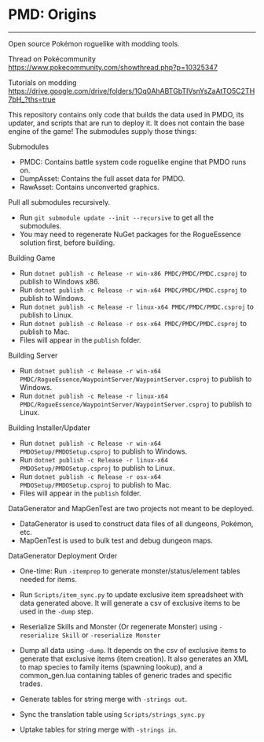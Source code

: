 # PMD: Origins #

---

Open source Pokémon roguelike with modding tools.

Thread on Pokécommunity
https://www.pokecommunity.com/showthread.php?p=10325347

Tutorials on modding
https://drive.google.com/drive/folders/1Oq0AhABTGbTIVsnYsZaAtTO5C2TH7bH_?ths=true

This repository contains only code that builds the data used in PMDO, its updater, and scripts that are run to deploy it.  It does not contain the base engine of the game!  The submodules supply those things:

Submodules
* PMDC: Contains battle system code roguelike engine that PMDO runs on.
* DumpAsset: Contains the full asset data for PMDO.
* RawAsset: Contains unconverted graphics.

Pull all submodules recursively.
* Run `git submodule update --init --recursive` to get all the submodules.
* You may need to regenerate NuGet packages for the RogueEssence solution first, before building.

Building Game
* Run `dotnet publish -c Release -r win-x86 PMDC/PMDC/PMDC.csproj` to publish to Windows x86.
* Run `dotnet publish -c Release -r win-x64 PMDC/PMDC/PMDC.csproj` to publish to Windows.
* Run `dotnet publish -c Release -r linux-x64 PMDC/PMDC/PMDC.csproj` to publish to Linux.
* Run `dotnet publish -c Release -r osx-x64 PMDC/PMDC/PMDC.csproj` to publish to Mac.
* Files will appear in the `publish` folder.

Building Server
* Run `dotnet publish -c Release -r win-x64 PMDC/RogueEssence/WaypointServer/WaypointServer.csproj` to publish to Windows.
* Run `dotnet publish -c Release -r linux-x64 PMDC/RogueEssence/WaypointServer/WaypointServer.csproj` to publish to Linux.

Building Installer/Updater
* Run `dotnet publish -c Release -r win-x64 PMDOSetup/PMDOSetup.csproj` to publish to Windows.
* Run `dotnet publish -c Release -r linux-x64 PMDOSetup/PMDOSetup.csproj` to publish to Linux.
* Run `dotnet publish -c Release -r osx-x64 PMDOSetup/PMDOSetup.csproj` to publish to Mac.
* Files will appear in the `publish` folder.

DataGenerator and MapGenTest are two projects not meant to be deployed.
* DataGenerator is used to construct data files of all dungeons, Pokémon, etc.
* MapGenTest is used to bulk test and debug dungeon maps.

DataGenerator Deployment Order
* One-time: Run `-itemprep` to generate monster/status/element tables needed for items.
* Run `Scripts/item_sync.py` to update exclusive item spreadsheet with data generated above. It will generate a csv of exclusive items to be used in the `-dump` step.

* Reserialize Skills and Monster (Or regenerate Monster) using `-reserialize Skill` or `-reserialize Monster`
* Dump all data using `-dump`.  It depends on the csv of exclusive items to generate that exclusive items (item creation). It also generates an XML to map species to family items (spawning lookup), and a common_gen.lua containing tables of generic trades and specific trades.

* Generate tables for string merge with `-strings out`.
* Sync the translation table using `Scripts/strings_sync.py`
* Uptake tables for string merge with `-strings in`.
